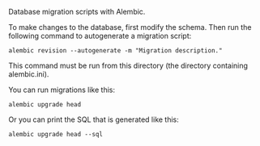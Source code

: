 Database migration scripts with Alembic.

To make changes to the database, first modify the schema. Then run the
following command to autogenerate a migration script:

    alembic revision --autogenerate -m "Migration description."

This command must be run from this directory (the directory containing
alembic.ini).

You can run migrations like this:

    alembic upgrade head

Or you can print the SQL that is generated like this:

    alembic upgrade head --sql
